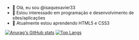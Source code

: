 - 👋 Olá, eu sou @isaquexavier33
- 👀 Estou interessado em programação e desenvolvimento de sites/aplicações
- 🌱 Atualmente estou aprendendo HTML5 e CSS3

[![Anurag's GitHub stats](https://github-readme-stats.vercel.app/api?username=isaquexavier33&show_icons=true&theme=radical)](https://github.com/anuraghazra/github-readme-stats)
[![Top Langs](https://github-readme-stats.vercel.app/api/top-langs/?username=isaquexavier33&layout=compact&theme=radical)](https://github.com/anuraghazra/github-readme-stats)
